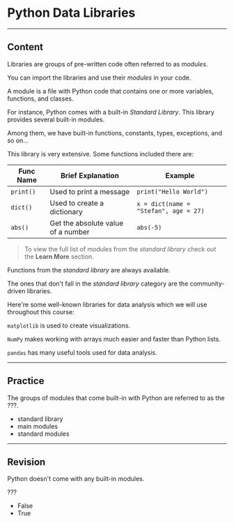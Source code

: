 ﻿---
author: Stefan-Stojanovic

type: normal

category: how to

links:
  - >-
    [Built-in Functions](https://docs.python.org/3/library/functions.html){documentation}

---

# Python Data Libraries

---
## Content

Libraries are groups of pre-written code often referred to as *modules*.

You can import the libraries and use their *modules* in your code.

A module is a file with Python code that contains one or more variables, functions, and classes.

For instance, Python comes with a built-in *Standard Library*. This library provides several built-in modules. 

Among them, we have built-in functions, constants, types, exceptions, and so on...

This library is very extensive. Some functions included there are:

| Func Name | Brief Explanation                  | Example                               |
|-----------|------------------------------------|---------------------------------------|
| `print()` | Used to print a message            | `print("Hello World")`                |
| `dict()`  | Used to create a dictionary        | `x = dict(name = "Stefan", age = 27)` |
| `abs()`   | Get the absolute value of a number | `abs(-5)`                             |

> To view the full list of modules from the *standard library* check out the **Learn More** section. 

Functions from the *standard library* are always available.

The ones that don't fall in the *standard library* category are the community-driven libraries.

Here're some well-known libraries for data analysis which we will use throughout this course:

`matplotlib` is used to create visualizations.

`NumPy` makes working with arrays much easier and faster than Python lists.

`pandas` has many useful tools used for data analysis.

---
## Practice

The groups of modules that come built-in with Python are referred to as the ???.

- standard library
- main modules
- standard modules

---
## Revision

Python doesn't come with any built-in modules.

???

- False
- True